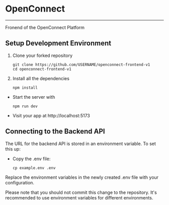 # OpenConnect 

---

Fronend of the OpenConnect Platform

## Setup Development Environment

1. Clone your forked repository
    ```
    git clone https://github.com/USERNAME/openconnect-frontend-v1
    cd openconnect-frontend-v1
    ```
2. Install all the dependencies
    ```
    npm install
    ```

- Start the server with
    ```
    npm run dev
    ```

- Visit your app at http://localhost:5173

## Connecting to the Backend API

The URL for the backend API is stored in an environment variable. To set this up:

- Copy the .env file:

    ```
    cp example.env .env
    ```

Replace the environment variables in the newly created .env file with your configuration.


Please note that you should not commit this change to the repository. It's recommended to use environment variables for different environments.